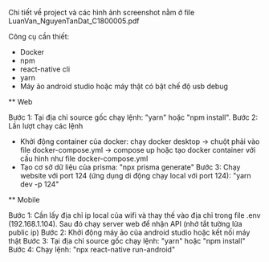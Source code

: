 Chi tiết về project và các hình ảnh screenshot nằm ở file LuanVan_NguyenTanDat_C1800005.pdf

Công cụ cần thiết:
- Docker
- npm
- react-native cli
- yarn
- Máy ảo android studio hoặc máy thật có bật chế độ usb debug

** Web

Bước 1: Tại địa chỉ source gốc chạy lệnh: "yarn" hoặc "npm install".
Bước 2: Lần lượt chạy các lệnh
- Khởi động container của docker: chạy docker desktop -> chuột phải vào file docker-compose.yml -> compose up hoặc tạo docker container với cấu hình như file  docker-compose.yml
- Tạo cơ sở dữ liệu của prisma: "npx prisma generate" 
Bước 3: Chạy website với port 124 (ứng dụng di động chạy local với port 124): "yarn dev -p 124"

** Mobile

Bước 1: Cần lấy địa chỉ ip local của wifi và thay thế vào địa chỉ trong file .env (192.168.1.104). Sau đó chạy server web để nhận API (nhớ tắt tường lửa public ip)
Bước 2: Khởi động máy ảo của android studio hoặc kết nối máy thật
Bước 3: Tại địa chỉ source gốc chạy lệnh: "yarn" hoặc "npm install"
Bước 4: Chạy lệnh: "npx react-native run-android"
